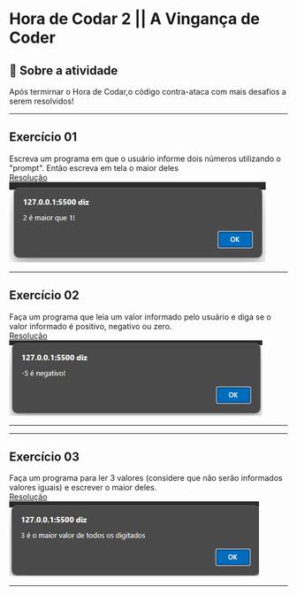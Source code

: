 # Hora de Codar 2 || A Vingança de Coder
## 📖 Sobre a atividade

Após termirnar o Hora de Codar,o código contra-ataca com mais desafios a serem resolvidos!

<hr />

## Exercício 01
Escreva um programa em que o usuário informe dois números utilizando o "prompt". Então escreva em tela o maior deles <br />
<a href="./tasks/task01.html">Resolução</a><br />
![Print do exercício concluído](./.github/ex01.png)

<hr />

## Exercício 02
Faça um programa que leia um valor informado pelo usuário e diga se o valor informado é positivo, negativo ou zero.
<br />
<a href="./tasks/task02.html">Resolução</a> <br />
![Print do exercício concluído](./.github/ex02.png)

<hr />

<hr />

## Exercício 03
Faça um programa para ler 3 valores (considere que não serão informados valores iguais) e escrever o maior deles.
<br />
<a href="./tasks/task03.html">Resolução</a> <br />
![Print do exercício concluído](./.github/ex03.png)

<hr />